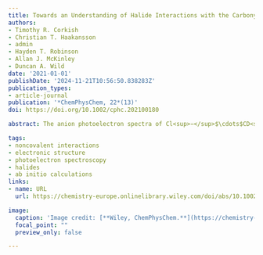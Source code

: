 ```yaml
---
title: Towards an Understanding of Halide Interactions with the Carbonyl-Containing Molecule CH<sub>3</sub>CHO
authors:
- Timothy R. Corkish
- Christian T. Haakansson
- admin
- Hayden T. Robinson
- Allan J. McKinley
- Duncan A. Wild
date: '2021-01-01'
publishDate: '2024-11-21T10:56:50.838283Z'
publication_types:
- article-journal
publication: '*ChemPhysChem, 22*(13)'
doi: https://doi.org/10.1002/cphc.202100180

abstract: The anion photoelectron spectra of Cl<sup>−</sup>$\cdots$CD<sub>3</sub>CDO, Cl<sup>−</sup>$\cdots$(CD<sub>3</sub>CDO)<sub>2</sub>, Br<sup>−</sup>$\cdots$CD<sub>3</sub>CDO, and I<sup>−</sup>$\cdots$CD<sub>3</sub>CDO are presented with electron stabilisation energies of 0.55, 0.93, 0.48, and 0.40 eV, respectively. Optimised geometries of the singly solvated species featured the halide appended to the CH<sub>3</sub>CHO molecule in-line with the electropositive portion of the C=O bond and having binding energies between 45 and 52 kJ mol<sup>−1</sup>. The doubly solvated Cl<sup>−</sup>$\cdots$(CD<sub>3</sub>CDO)<sub>2</sub> species features asymmetric solvation upon the addition of a second CH<sub>3</sub>CHO molecule. Theoretical detachment energies were found to be in excellent agreement with experiment, with comparisons drawn between other halide complexes with simple carbonyl molecules.

tags:
- noncovalent interactions
- electronic structure
- photoelectron spectroscopy
- halides
- ab initio calculations
links:
- name: URL
  url: https://chemistry-europe.onlinelibrary.wiley.com/doi/abs/10.1002/cphc.202100180

image:
  caption: 'Image credit: [**Wiley, ChemPhysChem.**](https://chemistry-europe.onlinelibrary.wiley.com/doi/full/10.1002/cphc.202100180)'
  focal_point: ""
  preview_only: false

---
```

